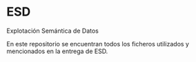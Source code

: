# ESD
Explotación Semántica de Datos

En este repositorio se encuentran todos los ficheros utilizados y mencionados en la entrega de ESD.
